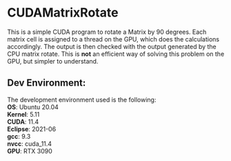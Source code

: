 # CUDAMatrixRotate
This is a simple CUDA program to rotate a Matrix by 90 degrees. Each matrix cell is assigned to a thread on the GPU, which does the calculations accordingly. The output is then checked with the output generated by the CPU matrix rotate. This is **not** an efficient way of solving this problem on the GPU, but simpler to understand. 

## Dev Environment:
The development environment used is the following:         
**OS**: Ubuntu 20.04</br>
**Kernel**: 5.11</br>
**CUDA**: 11.4 </br>
**Eclipse**: 2021-06</br>
**gcc**: 9.3</br>
**nvcc**: cuda_11.4</br>
**GPU**: RTX 3090
